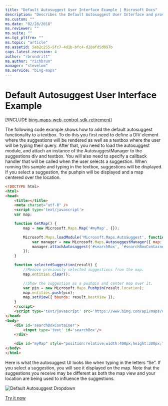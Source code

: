 ```yaml
---
title: "Default Autosuggest User Interface Example | Microsoft Docs"
description: "Describes the Default Autosuggest User Interface and provides an example of how the syntax for the interface is intended to look."
ms.custom: ""
ms.date: "02/28/2018"
ms.reviewer: ""
ms.suite: ""
ms.tgt_pltfrm: ""
ms.topic: "article"
ms.assetid: 5ab2c255-5fc7-4d1b-bfc4-d20afd5d097b
caps.latest.revision: 4
author: "rbrundritt"
ms.author: "richbrun"
manager: "stevelom"
ms.service: "bing-maps"
---
```


# Default Autosuggest User Interface Example

[!INCLUDE [bing-maps-web-control-sdk-retirement](../../../includes/bing-maps-web-control-sdk-retirement.md)]

The following code example shows how to add the default autosuggest functionality to a textbox. To do this you first need to define a DIV element where the suggestions will be rendered as well as a textbox where the user will be typing their query. After that, you need to load the autosuggest module, and attach an instance of the AutosuggestManager to the suggestions div and textbox. You will also need to specify a callback handler that will be called when the user selects a suggestion.  When running this sample and typing in the textbox, suggestions will be displayed. If you select a suggestion, the pushpin will be displayed and a map centered over the location.

```html
<!DOCTYPE html>
<html>
<head>
    <title></title>
    <meta charset="utf-8" />
	<script type='text/javascript'>
    var map;

    function GetMap() {
        map = new Microsoft.Maps.Map('#myMap', {});

        Microsoft.Maps.loadModule('Microsoft.Maps.AutoSuggest', function () {
            var manager = new Microsoft.Maps.AutosuggestManager({ map: map });
            manager.attachAutosuggest('#searchBox', '#searchBoxContainer', selectedSuggestion);
        });
    }

    function selectedSuggestion(result) {
        //Remove previously selected suggestions from the map.
        map.entities.clear();

        //Show the suggestion as a pushpin and center map over it.
        var pin = new Microsoft.Maps.Pushpin(result.location);
        map.entities.push(pin);
        map.setView({ bounds: result.bestView });
    }
    </script>
    <script type='text/javascript' src='https://www.bing.com/api/maps/mapcontrol?callback=GetMap&key=[YOUR_BING_MAPS_KEY]' async defer></script>
</head>
<body>
    <div id='searchBoxContainer'>
        <input type='text' id='searchBox'/>
    </div>

    <div id="myMap" style="position:relative;width:400px;height:300px;"></div>
</body>
</html>
```

Here is what the autosuggest UI looks like when typing in the letters “Se”. If you select a suggestion, you will see it displayed on the map. Note that the suggestions you receive may be different as both the map view and your location are being used to influence the suggestions.
  
![Default Autosuggest Dropdown](../../media/bmv8-autosuggestexample.png)

[Try it now](https://www.bing.com/api/maps/sdk/mapcontrol/isdk#autoSuggestUi+JS)